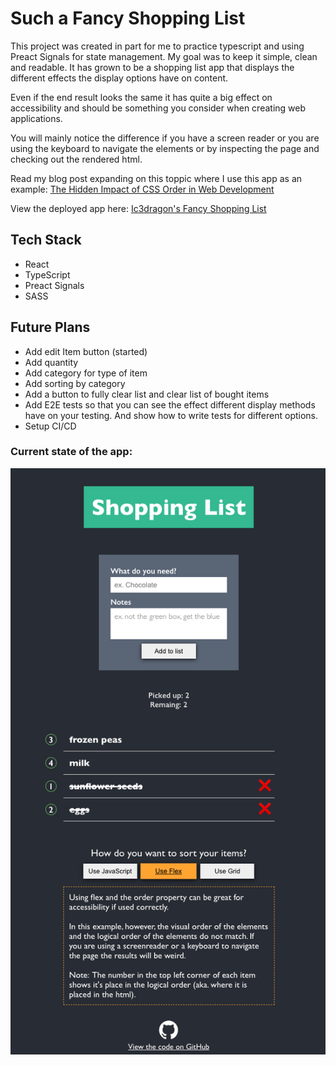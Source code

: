 # Such a Fancy Shopping List

This project was created in part for me to practice typescript and using Preact Signals for state management. My goal was to keep it simple, clean and readable. It has grown to be a shopping list app that displays the different effects the display options have on content.

Even if the end result looks the same it has quite a big effect on accessibility and should be something you consider when creating web applications.

You will mainly notice the difference if you have a screen reader or you are using the keyboard to navigate the elements or by inspecting the page and checking out the rendered html.

Read my blog post expanding on this toppic where I use this app as an example: [The Hidden Impact of CSS Order in Web Development](https://dev.to/ic3dragon/the-hidden-impact-of-css-order-in-web-development-54jj)

View the deployed app here: [Ic3dragon's Fancy Shopping List](https://ic3dragon.github.io/such-a-fancy-shopping-list/)

## Tech Stack

- React
- TypeScript
- Preact Signals
- SASS

## Future Plans

- Add edit Item button (started)
- Add quantity
- Add category for type of item
- Add sorting by category
- Add a button to fully clear list and clear list of bought items
- Add E2E tests so that you can see the effect different display methods have on your testing. And show how to write tests for different options.
- Setup CI/CD

### Current state of the app:

![Screenshot of the app](./public/full-app-screenshot.png)
